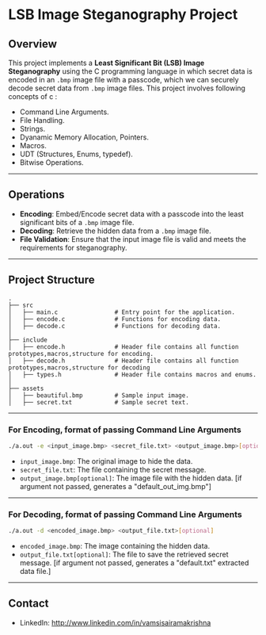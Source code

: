 # LSB Image Steganography Project

## Overview
This project implements a **Least Significant Bit (LSB) Image Steganography** using the C programming language in which secret data is encoded in an `.bmp` image file with a passcode, which we can securely decode secret data from `.bmp` image files.
This project involves following concepts of c :
-  Command Line Arguments.
-  File Handling.
-  Strings.
-  Dyanamic Memory Allocation, Pointers.
-  Macros.
-  UDT (Structures, Enums, typedef).
-  Bitwise Operations.

---

## Operations
- **Encoding**: Embed/Encode secret data with a passcode into the least significant bits of a `.bmp` image file.
- **Decoding**: Retrieve the hidden data from a `.bmp` image file.
- **File Validation**: Ensure that the input image file is valid and meets the requirements for steganography.

---

## Project Structure
```
.
├── src
│   ├── main.c                # Entry point for the application.
│   ├── encode.c              # Functions for encoding data.
│   ├── decode.c              # Functions for decoding data.
│
├── include
│   ├── encode.h              # Header file contains all function prototypes,macros,structure for encoding.
│   ├── decode.h              # Header file contains all function prototypes,macros,structure for decoding
│   ├── types.h               # Header file contains macros and enums.
│
├── assets
│   ├── beautiful.bmp         # Sample input image.
│   ├── secret.txt            # Sample secret text.
```

---

### **For Encoding, format of passing Command Line Arguments**
```bash
./a.out -e <input_image.bmp> <secret_file.txt> <output_image.bmp>[optioanl]
```
- `input_image.bmp`: The original image to hide the data.
- `secret_file.txt`: The file containing the secret message.
- `output_image.bmp[optional]`: The image file with the hidden data. [if argument not passed, generates a "default_out_img.bmp"]

---

### **For Decoding, format of passing Command Line Arguments**
```bash
./a.out -d <encoded_image.bmp> <output_file.txt>[optional]
```
- `encoded_image.bmp`: The image containing the hidden data.
- `output_file.txt[optional]`: The file to save the retrieved secret message. [if argument not passed, generates a "default.txt" extracted data file.]

---

## Contact
- LinkedIn: http://www.linkedin.com/in/vamsisairamakrishna

